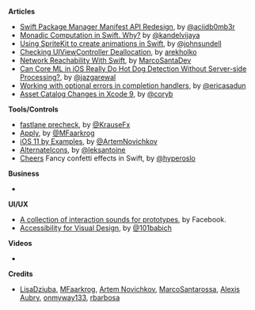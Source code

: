 
**Articles**

* [Swift Package Manager Manifest API Redesign](https://swift.org/blog/swift-package-manager-manifest-api-redesign/), by [@aciidb0mb3r](https://twitter.com/aciidb0mb3r/)
* [Monadic Computation in Swift. Why?](https://kandelvijaya.com/2017/06/25/whymondaiccomputation/) by [@kandelvijaya](https://twitter.com/kandelvijaya)
* [Using SpriteKit to create animations in Swift](https://www.swiftbysundell.com/posts/using-spritekit-to-create-animations-in-swift), by [@johnsundell](https://twitter.com/johnsundell)
* [Checking UIViewController Deallocation](http://holko.pl/2017/06/26/checking-uiviewcontroller-deallocation/), by [arekholko](https://twitter.com/arekholko)
* [Network Reachability With Swift](https://marcosantadev.com/network-reachability-swift/), by [MarcoSantaDev](https://twitter.com/MarcoSantaDev)
* [Can Core ML in iOS Really Do Hot Dog Detection Without Server-side Processing?](https://savvyapps.com/blog/core-ml-ios-hot-dog-detection-no-server), by [@jazgarewal](https://twitter.com/jazgarewal)
* [Working with optional errors in completion handlers](http://ericasadun.com/2017/06/27/working-with-optional-errors-in-completion-handlers/), by [@ericasadun](https://twitter.com/ericasadun)
* [Asset Catalog Changes in Xcode 9](http://martiancraft.com/blog/2017/06/xcode9-assets/), by [@coryb](https://twitter.com/coryb)


**Tools/Controls**

* [fastlane precheck](https://fabric.io/blog/introducing-fastlane-precheck), by [@KrauseFx](https://twitter.com/KrauseFx)
* [Apply](https://github.com/mfaarkrog/apply), by [@MFaarkrog](https://twitter.com/mfaarkrog)
* [iOS 11 by Examples](https://github.com/artemnovichkov/iOS-11-by-Examples), by [@ArtemNovichkov](https://twitter.com/iosartem)
* [AlternateIcons](https://github.com/alexaubry/alternate-icons), by [@leksantoine](https://twitter.com/leksantoine)
* [Cheers](https://github.com/hyperoslo/Cheers)  Fancy confetti effects in Swift, by [@hyperoslo](https://github.com/hyperoslo)

**Business**

*

**UI/UX**

* [A collection of interaction sounds for prototypes](http://facebook.design/soundkit), by Facebook. 
* [Accessibility for Visual Design](http://www.uxbooth.com/articles/accessibility-visual-design/), by [@101babich](https://twitter.com/101babich)

**Videos**

*

**Credits**

* [LisaDziuba](https://github.com/lisadziuba), [MFaarkrog](https://github.com/mfaarkrog), [Artem Novichkov](https://github.com/artemnovichkov), [MarcoSantarossa](https://github.com/MarcoSantarossa), [Alexis Aubry](https://github.com/alexaubry), [onmyway133](https://github.com/onmyway133), [rbarbosa](https://github.com/rbarbosa)
